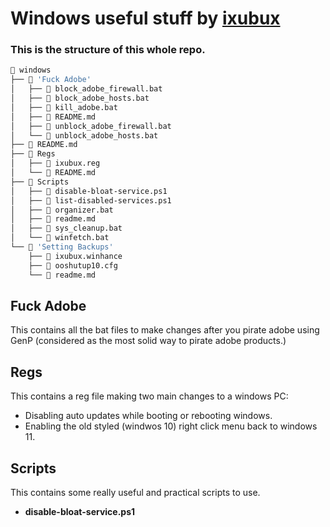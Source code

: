 # Windows useful stuff by [ixubux](https://instagram.com/ixubux)

### This is the structure of this whole repo.
```bash
 windows
├──  'Fuck Adobe'
│   ├──  block_adobe_firewall.bat
│   ├──  block_adobe_hosts.bat
│   ├──  kill_adobe.bat
│   ├── 󰂺 README.md
│   ├──  unblock_adobe_firewall.bat
│   └──  unblock_adobe_hosts.bat
├── 󰂺 README.md
├──  Regs
│   ├──  ixubux.reg
│   └── 󰂺 README.md
├──  Scripts
│   ├──  disable-bloat-service.ps1
│   ├──  list-disabled-services.ps1
│   ├──  organizer.bat
│   ├──  readme.md
│   ├──  sys_cleanup.bat
│   └──  winfetch.bat
└──  'Setting Backups'
    ├──  ixubux.winhance
    ├── 󱁻 ooshutup10.cfg
    └──  readme.md
```


## **Fuck Adobe**
This contains all the bat files to make changes after you pirate adobe using GenP (considered as the most solid way to pirate adobe products.)


## Regs
This contains a reg file making two main changes to a windows PC:
* Disabling auto updates while booting or rebooting windows.
* Enabling the old styled (windwos 10) right click menu back to windows 11.

## Scripts
This contains some really useful and practical scripts to use.
* **disable-bloat-service.ps1**
